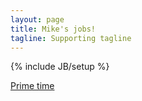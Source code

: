 ```yaml
---
layout: page
title: Mike's jobs!
tagline: Supporting tagline
---
```

{% include JB/setup %}

[Prime time](/primeTime)





